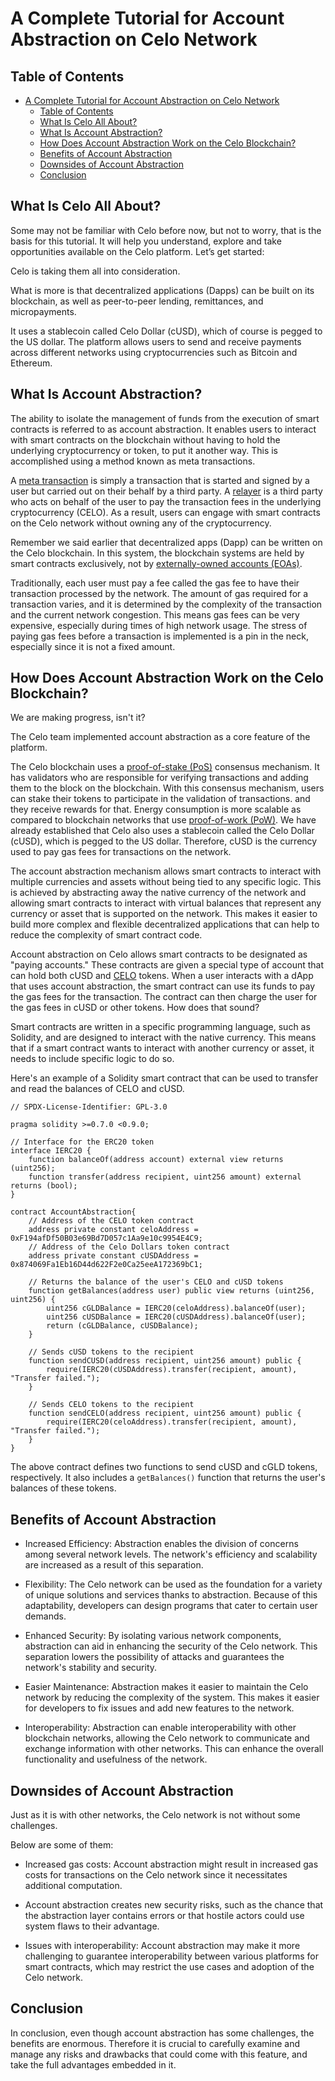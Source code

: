 # A Complete Tutorial for Account Abstraction on Celo Network



## Table of Contents
- [A Complete Tutorial for Account Abstraction on Celo Network](#a-complete-tutorial-for-account-abstraction-on-celo-network)
  - [Table of Contents](#table-of-contents)
  - [What Is Celo All About?](#what-is-celo-all-about)
  - [What Is Account Abstraction?](#what-is-account-abstraction)
  - [How Does Account Abstraction Work on the Celo Blockchain?](#how-does-account-abstraction-work-on-the-celo-blockchain)
  - [Benefits of Account Abstraction](#benefits-of-account-abstraction)
  - [Downsides of Account Abstraction](#downsides-of-account-abstraction)
  - [Conclusion](#conclusion)

## What Is Celo All About?
Some may not be familiar with Celo before now, but not to worry, that is the basis for this tutorial. It will help you understand, explore and take opportunities available on the Celo platform.
Let’s get started:

Celo is taking them all into consideration.

What is more is that decentralized applications (Dapps) can be built on its blockchain, as well as peer-to-peer lending, remittances, and micropayments.

It uses a stablecoin called Celo Dollar (cUSD), which of course is pegged to the US dollar. The platform allows users to send and receive payments across different networks using cryptocurrencies such as Bitcoin and Ethereum.

## What Is Account Abstraction?
The ability to isolate the management of funds from the execution of smart contracts is referred to as account abstraction. It enables users to interact with smart contracts on the blockchain without having to hold the underlying cryptocurrency or token, to put it another way. This is accomplished using a method known as meta transactions.

A [meta transaction](https://docs.openzeppelin.com/learn/sending-gasless-transactions) is simply a transaction that is started and signed by a user but carried out on their behalf by a third party. A [relayer](https://hackernoon.com/what-is-a-transaction-relayer-and-how-does-it-work-bd1q3ywa) is a third party who acts on behalf of the user to pay the transaction fees in the underlying cryptocurrency (CELO). As a result, users can engage with smart contracts on the Celo network without owning any of the cryptocurrency.

Remember we said earlier that decentralized apps (Dapp) can be written on the Celo blockchain. In this system, the blockchain systems are held by smart contracts exclusively, not by [externally-owned accounts (EOAs)](https://ethereum.org/en/developers/docs/accounts/).

Traditionally, each user must pay a fee called the gas fee to have their transaction processed by the network. The amount of gas required for a transaction varies, and it is determined by the complexity of the transaction and the current network congestion. This means gas fees can be very expensive, especially during times of high network usage. 
The stress of paying gas fees before a transaction is implemented is a pin in the neck, especially since it is not a fixed amount. 



## How Does Account Abstraction Work on the Celo Blockchain?

We are making progress, isn't it?

The Celo team implemented account abstraction as a core feature of the platform.

The Celo blockchain uses a [proof-of-stake (PoS)](https://ethereum.org/en/developers/docs/consensus-mechanisms/pos/) consensus mechanism. It has validators who are responsible for verifying transactions and adding them to the block on the blockchain. With this consensus mechanism, users can stake their tokens to participate in the validation of transactions. and they receive rewards for that. Energy consumption is more scalable as compared to blockchain networks that use [proof-of-work (PoW)](https://ethereum.org/en/developers/docs/consensus-mechanisms/pow/). 
We have already established that Celo also uses a stablecoin called the Celo Dollar (cUSD), which is pegged to the US dollar. Therefore, cUSD is the currency used to pay gas fees for transactions on the network. 

The account abstraction mechanism allows smart contracts to interact with multiple currencies and assets without being tied to any specific logic. This is achieved by abstracting away the native currency of the network and allowing smart contracts to interact with virtual balances that represent any currency or asset that is supported on the network. This makes it easier to build more complex and flexible decentralized applications that can help to reduce the complexity of smart contract code.

Account abstraction on Celo allows smart contracts to be designated as "paying accounts." These contracts are given a special type of account that can hold both cUSD and [CELO](https://docs.celo.org/developer) tokens.  When a user interacts with a dApp that uses account abstraction, the smart contract can use its funds to pay the gas fees for the transaction. The contract can then charge the user for the gas fees in cUSD or other tokens. How does that sound?

Smart contracts are written in a specific programming language, such as Solidity, and are designed to interact with the native currency. This means that if a smart contract wants to interact with another currency or asset, it needs to include specific logic to do so.

Here's an example of a Solidity smart contract that can be used to transfer and read the balances of CELO and cUSD.

```solidity 
// SPDX-License-Identifier: GPL-3.0

pragma solidity >=0.7.0 <0.9.0;

// Interface for the ERC20 token
interface IERC20 {
    function balanceOf(address account) external view returns (uint256);
    function transfer(address recipient, uint256 amount) external returns (bool);
}

contract AccountAbstraction{
    // Address of the CELO token contract
    address private constant celoAddress = 0xF194afDf50B03e69Bd7D057c1Aa9e10c9954E4C9;
    // Address of the Celo Dollars token contract
    address private constant cUSDAddress = 0x874069Fa1Eb16D44d622F2e0Ca25eeA172369bC1;
    
    // Returns the balance of the user's CELO and cUSD tokens
    function getBalances(address user) public view returns (uint256, uint256) {
        uint256 cGLDBalance = IERC20(celoAddress).balanceOf(user);
        uint256 cUSDBalance = IERC20(cUSDAddress).balanceOf(user);
        return (cGLDBalance, cUSDBalance);
    }
    
    // Sends cUSD tokens to the recipient
    function sendCUSD(address recipient, uint256 amount) public {
        require(IERC20(cUSDAddress).transfer(recipient, amount), "Transfer failed.");
    }
    
    // Sends CELO tokens to the recipient
    function sendCELO(address recipient, uint256 amount) public {
        require(IERC20(celoAddress).transfer(recipient, amount), "Transfer failed.");
    }
}
```
The above contract defines two functions to send cUSD and cGLD tokens, respectively. It also includes a `getBalances()` function that returns the user's balances of these tokens.

## Benefits of Account Abstraction
- Increased Efficiency: Abstraction enables the division of concerns among several network levels. The network's efficiency and scalability are increased as a result of this separation.

- Flexibility: The Celo network can be used as the foundation for a variety of unique solutions and services thanks to abstraction. Because of this adaptability, developers can design programs that cater to certain user demands.

- Enhanced Security: By isolating various network components, abstraction can aid in enhancing the security of the Celo network. This separation lowers the possibility of attacks and guarantees the network's stability and security.

- Easier Maintenance: Abstraction makes it easier to maintain the Celo network by reducing the complexity of the system. This makes it easier for developers to fix issues and add new features to the network.

- Interoperability: Abstraction can enable interoperability with other blockchain networks, allowing the Celo network to communicate and exchange information with other networks. This can enhance the overall functionality and usefulness of the network.

## Downsides of Account Abstraction
Just as it is with other networks, the Celo network is not without some challenges.

Below are some of them:

- Increased gas costs: Account abstraction might result in increased gas costs for transactions on the Celo network since it necessitates additional computation.

- Account abstraction creates new security risks, such as the chance that the abstraction layer contains errors or that hostile actors could use system flaws to their advantage.

- Issues with interoperability: Account abstraction may make it more challenging to guarantee interoperability between various platforms for smart contracts, which may restrict the use cases and adoption of the Celo network.

## Conclusion
In conclusion, even though account abstraction has some challenges, the benefits are enormous. Therefore it is crucial to carefully examine and manage any risks and drawbacks that could come with this feature, and take the full advantages embedded in it.







